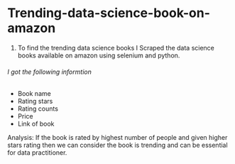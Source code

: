 # Trending-data-science-book-on-amazon

1. To find the trending data science books I Scraped the data science books available on amazon using selenium and python.

###### I got the following informtion 

  * Book name
  * Rating stars
  * Rating counts
  * Price 
  * Link of book 

Analysis: If the book is rated by highest number of people and given higher stars rating then we can consider the book is trending and can be essential for data practitioner.
